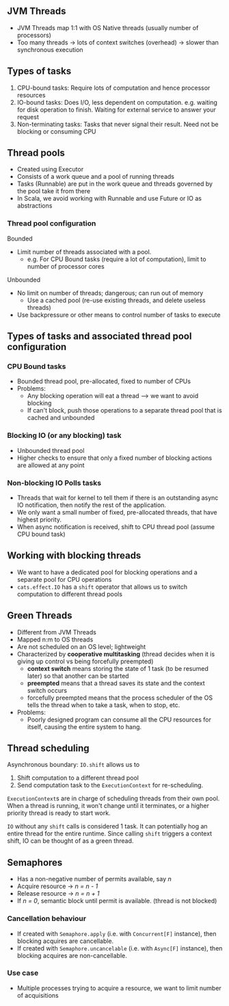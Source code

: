 ## JVM Threads
- JVM Threads map 1:1 with OS Native threads (usually number of processors)
- Too many threads -> lots of context switches (overhead) -> slower than synchronous execution

## Types of tasks
1. CPU-bound tasks: Require lots of computation and hence processor resources 
1. IO-bound tasks: Does I/O, less dependent on computation. e.g. waiting for disk operation to finish. Waiting for external service to answer your request
1. Non-terminating tasks: Tasks that never signal their result. Need not be blocking or consuming CPU

## Thread pools
- Created using Executor
- Consists of a work queue and a pool of running threads
- Tasks (Runnable) are put in the work queue and threads governed by the pool take it from there
- In Scala, we avoid working with Runnable and use Future or IO as abstractions 

### Thread pool configuration
Bounded
- Limit number of threads associated with a pool.
  - e.g. For CPU Bound tasks (require a lot of computation), limit to number of processor cores

Unbounded
- No limit on number of threads; dangerous; can run out of memory
	- Use a cached pool (re-use existing threads, and delete useless threads)
- Use backpressure or other means to control number of tasks to execute


## Types of tasks and associated thread pool configuration
### CPU Bound tasks
- Bounded thread pool, pre-allocated, fixed to number of CPUs
- Problems: 
	- Any blocking operation will eat a thread --> we want to avoid blocking
	- If can't block, push those operations to a separate thread pool that is cached and unbounded

### Blocking IO (or any blocking) task
- Unbounded thread pool 
- Higher checks to ensure that only a fixed number of blocking actions are allowed at any point 

### Non-blocking IO Polls tasks
- Threads that wait for kernel to tell them if there is an outstanding async IO notification, then notify the rest of the application.
- We only want a small number of fixed, pre-allocated threads, that have highest priority.
- When async notification is received, shift to CPU thread pool (assume CPU bound task)


## Working with blocking threads
- We want to have a dedicated pool for blocking operations and a separate pool for CPU operations
- `cats.effect.IO` has a `shift` operator that allows us to switch computation to different thread pools 


## Green Threads 
- Different from JVM Threads
- Mapped n:m to OS threads
- Are not scheduled on an OS level; lightweight
- Characterized by **cooperative multitasking** (thread decides when it is giving up control vs being forcefully preempted)
	- **context switch** means storing the state of 1 task (to be resumed later) so that another can be started
	- **preempted** means that a thread saves its state and the context switch occurs
	- forcefully preempted means that the process scheduler of the OS tells the thread when to take a task, when to stop, etc. 
- Problems: 
	- Poorly designed program can consume all the CPU resources for itself, causing the entire system to hang.


## Thread scheduling
Asynchronous boundary: `IO.shift` allows us to 
1. Shift computation to a different thread pool 
1. Send computation task to the `ExecutionContext` for re-scheduling.

`ExecutionContext`s are in charge of scheduling threads from their own pool. When a thread is running, it won't change until it terminates, or a higher priority thread is ready to start work. 

`IO` without any `shift` calls is considered 1 task. It can potentially hog an entire thread for the entire runtime. Since calling `shift` triggers a context shift, IO can be thought of as a green thread. 


## Semaphores
- Has a non-negative number of permits available, say *n*
- Acquire resource -> *n = n - 1*
- Release resource -> *n = n + 1*
- If *n = 0*, semantic block until permit is available. (thread is not blocked)

### Cancellation behaviour
- If created with `Semaphore.apply` (i.e. with `Concurrent[F]` instance), then blocking acquires are cancellable.
- If created with `Semaphore.uncancelable` (i.e. with `Async[F]` instance), then blocking acquires are non-cancellable.

### Use case
- Multiple processes trying to acquire a resource, we want to limit number of acquisitions
